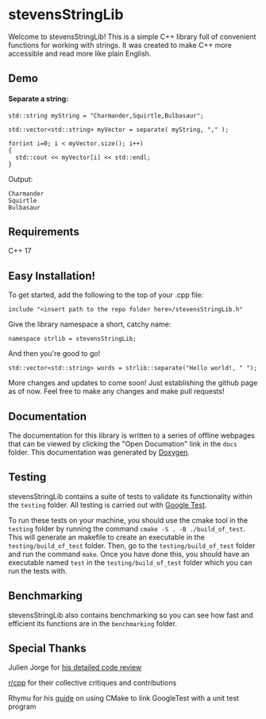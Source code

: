 # stevensStringLib

Welcome to stevensStringLib! This is a simple C++ library full of convenient functions for working with strings. It was created to make C++ more accessible and read more like plain English.


## Demo
#### Separate a string:
```
std::string myString = "Charmander,Squirtle,Bulbasaur";

std::vector<std::string> myVector = separate( myString, "," );

for(int i=0; i < myVector.size(); i++)
{
  std::cout << myVector[i] << std::endl;
}
```
Output:
```
Charmander
Squirtle
Bulbasaur
```


## Requirements

C++ 17


## Easy Installation!

To get started, add the following to the top of your .cpp file:

`include "<insert path to the repo folder here>/stevensStringLib.h"`


Give the library namespace a short, catchy name:

`namespace strlib = stevensStringLib;`


And then you're good to go!

`std::vector<std::string> words = strlib::separate("Hello world!, " ");`


More changes and updates to come soon! Just establishing the github page as of now. Feel free to make any changes and make pull requests!

## Documentation

The documentation for this library is written to a series of offline webpages that can be viewed by clicking the "Open Documation" link in the `docs` folder. This documentation was generated by [Doxygen][4].

## Testing

stevensStringLib contains a suite of tests to validate its functionality within the `testing` folder. All testing is carried out with [Google Test][5].


To run these tests on your machine, you should use the cmake tool in the `testing` folder by running the command `cmake -S . -B ./build_of_test`.
This will generate an makefile to create an executable in the `testing/build_of_test` folder. Then, go to the `testing/build_of_test` folder and run the command `make`.
Once you have done this, you should have an executable named `test` in the `testing/build_of_test` folder which you can run the tests with.

## Benchmarking

stevensStringLib also contains benchmarking so you can see how fast and efficient its functions are in the `benchmarking` folder.

## Special Thanks

Julien Jorge for [his detailed code review][1]

[r/cpp][2] for their collective critiques and contributions

Rhymu for his [guide][3] on using CMake to link GoogleTest with a unit test program 



[1]: https://julien.jorge.st/posts/en/so-you-asked-for-feedback-stevensstringlib/

[2]: https://www.reddit.com/r/cpp/comments/18hlkgd/working_on_an_easytouse_c_string_library/

[3]: https://www.youtube.com/watch?v=Lp1ifh9TuFI

[4]: https://www.doxygen.nl/index.html

[5]: https://github.com/google/googletest